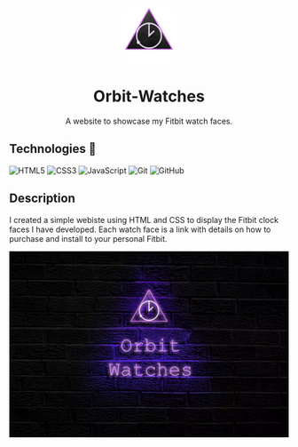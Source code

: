 <p align="center">
  <img src="./images/orbit-logo.png" width="100" height="100" />
</p>
<h1 align="center">Orbit-Watches</h1>

<p align="center">A website to showcase my Fitbit watch faces.</p>

## Technologies 🤖

![HTML5](https://img.shields.io/badge/html5-%23E34F26.svg?style=plastic&logo=html5&logoColor=white)
![CSS3](https://img.shields.io/badge/css3-%231572B6.svg?style=plastic&logo=css3&logoColor=white)
![JavaScript](https://img.shields.io/badge/javascript-%23323330.svg?style=plastic&logo=javascript&logoColor=%23F7DF1E)
![Git](https://img.shields.io/badge/-Git-F05032?style=plastic&logo=Git&logoColor=white)
![GitHub](https://img.shields.io/badge/github-%23121011.svg?style=plastic&logo=github&logoColor=white)

## Description

I created a simple webiste using HTML and CSS to display the Fitbit clock faces I have developed.  Each watch face is a link with details on how to purchase and install to your personal Fitbit.

<p align="center">
  <img src="./images/1024w-min.webp" />
</p>
